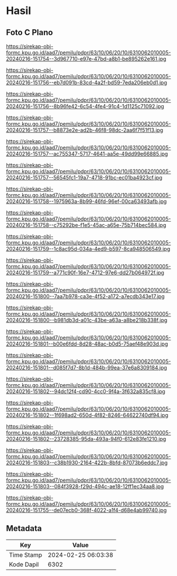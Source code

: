 # Hasil

## Foto C Plano

https://sirekap-obj-formc.kpu.go.id/aad7/pemilu/pdpr/63/10/06/20/10/6310062010005-20240216-151754--3d967710-e97e-47bd-a8b1-be895262e161.jpg

https://sirekap-obj-formc.kpu.go.id/aad7/pemilu/pdpr/63/10/06/20/10/6310062010005-20240216-151756--eb7d091b-83cd-4a2f-bd59-7eda206eb0d1.jpg

https://sirekap-obj-formc.kpu.go.id/aad7/pemilu/pdpr/63/10/06/20/10/6310062010005-20240216-151756--8b96fe42-6c54-4fe4-91c4-1d1125c71092.jpg

https://sirekap-obj-formc.kpu.go.id/aad7/pemilu/pdpr/63/10/06/20/10/6310062010005-20240216-151757--b8873e2e-ad2b-46f8-98dc-2aa6f7f51f13.jpg

https://sirekap-obj-formc.kpu.go.id/aad7/pemilu/pdpr/63/10/06/20/10/6310062010005-20240216-151757--ac755347-5717-4641-aa5e-49dd99e66885.jpg

https://sirekap-obj-formc.kpu.go.id/aad7/pemilu/pdpr/63/10/06/20/10/6310062010005-20240216-151757--56545fc1-19a7-4718-91bc-ec01ba4923cf.jpg

https://sirekap-obj-formc.kpu.go.id/aad7/pemilu/pdpr/63/10/06/20/10/6310062010005-20240216-151758--1975963a-8b99-46fd-96ef-00ca63493afb.jpg

https://sirekap-obj-formc.kpu.go.id/aad7/pemilu/pdpr/63/10/06/20/10/6310062010005-20240216-151758--c75292be-f1e5-45ac-a65e-75b714bec584.jpg

https://sirekap-obj-formc.kpu.go.id/aad7/pemilu/pdpr/63/10/06/20/10/6310062010005-20240216-151759--1c8ac95d-034a-4ed9-b597-8ca948506549.jpg

https://sirekap-obj-formc.kpu.go.id/aad7/pemilu/pdpr/63/10/06/20/10/6310062010005-20240216-151759--a771c90f-16e7-4712-97e6-dd27b064972f.jpg

https://sirekap-obj-formc.kpu.go.id/aad7/pemilu/pdpr/63/10/06/20/10/6310062010005-20240216-151800--7aa7b978-ca3e-4f52-a172-a7ecdb343e17.jpg

https://sirekap-obj-formc.kpu.go.id/aad7/pemilu/pdpr/63/10/06/20/10/6310062010005-20240216-151800--b981db3d-a01c-43be-a63a-a8be218b338f.jpg

https://sirekap-obj-formc.kpu.go.id/aad7/pemilu/pdpr/63/10/06/20/10/6310062010005-20240216-151801--b00e6fdd-8d28-48ac-b0d5-75aef48e903d.jpg

https://sirekap-obj-formc.kpu.go.id/aad7/pemilu/pdpr/63/10/06/20/10/6310062010005-20240216-151801--d085f7d7-8b1d-484b-99ea-37e6a8309184.jpg

https://sirekap-obj-formc.kpu.go.id/aad7/pemilu/pdpr/63/10/06/20/10/6310062010005-20240216-151802--94dc12f4-cd90-4cc0-9f4a-3f632a835cf8.jpg

https://sirekap-obj-formc.kpu.go.id/aad7/pemilu/pdpr/63/10/06/20/10/6310062010005-20240216-151802--1f698ad2-650d-4f82-8246-64622740df94.jpg

https://sirekap-obj-formc.kpu.go.id/aad7/pemilu/pdpr/63/10/06/20/10/6310062010005-20240216-151802--23728385-95da-493a-94f0-612e83fe1210.jpg

https://sirekap-obj-formc.kpu.go.id/aad7/pemilu/pdpr/63/10/06/20/10/6310062010005-20240216-151803--c38b1930-2164-422b-8bfd-87073b6eddc7.jpg

https://sirekap-obj-formc.kpu.go.id/aad7/pemilu/pdpr/63/10/06/20/10/6310062010005-20240216-151803--084f3928-f29d-494c-ae18-12ff1ec34aa8.jpg

https://sirekap-obj-formc.kpu.go.id/aad7/pemilu/pdpr/63/10/06/20/10/6310062010005-20240216-151755--de07ecb0-368f-4022-a1f4-d68e4ab99740.jpg


## Metadata

| Key        | Value               |
| ---------- | ------------------- |
| Time Stamp | 2024-02-25 06:03:38 |
| Kode Dapil | 6302                |



